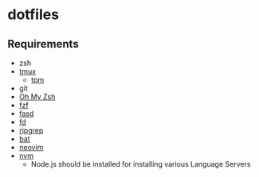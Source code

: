 # dotfiles

## Requirements

- zsh
- [tmux](https://github.com/tmux/tmux)
  - [tpm](https://github.com/tmux-plugins/tpm)
- git
- [Oh My Zsh](https://ohmyz.sh/)
- [fzf](https://github.com/junegunn/fzf)
- [fasd](https://github.com/clvv/fasd)
- [fd](https://github.com/sharkdp/fd)
- [ripgrep](https://github.com/BurntSushi/ripgrep)
- [bat](https://github.com/sharkdp/bat)
- [neovim](https://neovim.io/)
- [nvm](https://github.com/nvm-sh/nvm)
  - Node.js should be installed for installing various Language Servers
